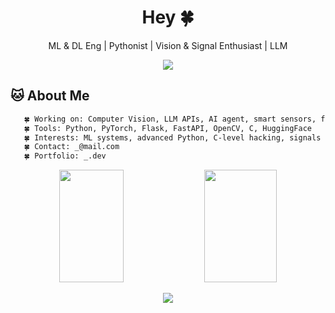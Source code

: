 <h1 align="center">Hey 🍀  <strong></strong></h1>
<p align="center">ML & DL Eng | Pythonist | Vision & Signal Enthusiast | LLM </p>

<p align="center">
  <img src="https://readme-typing-svg.demolab.com?font=Fira+Code&size=22&duration=3000&pause=500&color=808000&center=true&vCenter=true&width=435&lines=ML+Engineer;Deep+Learning+Developer;FastAPI+%7C+Python+Programmer;Vision+%7C+LLMs+%7C+Signal+Processing;C+Programmer;" />
</p>

## 🐱 About Me
```bash
   🍀 Working on: Computer Vision, LLM APIs, AI agent, smart sensors, federated learning
   🍀 Tools: Python, PyTorch, Flask, FastAPI, OpenCV, C, HuggingFace
   🍀 Interests: ML systems, advanced Python, C-level hacking, signals
   🍀 Contact: _@mail.com
   🍀 Portfolio: _.dev
```

<p align="center">
  <img width="45.2%" src="https://github-readme-stats.vercel.app/api?username=NimaSeniorDev&show_icons=true&theme=merko" style="height:180px;" />
  <img width="48%" src="https://github-readme-streak-stats.herokuapp.com/?user=NimaSeniorDev&theme=merko" style="height:180px;" />
</p>

<p align="center">
  <img src="https://github-readme-stats.vercel.app/api/top-langs/?username=NimaSeniorDev&layout=compact&theme=merko" />
</p>

